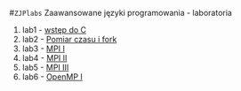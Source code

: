 #`ZJPlabs`
Zaawansowane języki programowania - laboratoria

1. lab1 - [wstęp do C](https://github.com/mmotel/ZJPlabs/tree/master/lab1)
2. lab2 - [Pomiar czasu i fork](https://github.com/mmotel/ZJPlabs/tree/master/lab2)
3. lab3 - [MPI I](https://github.com/mmotel/ZJPlabs/tree/master/lab3)
4. lab4 - [MPI II](https://github.com/mmotel/ZJPlabs/tree/master/lab4)
5. lab5 - [MPI III](https://github.com/mmotel/ZJPlabs/tree/master/lab5)
6. lab6 - [OpenMP I](https://github.com/mmotel/ZJPlabs/tree/master/lab6)